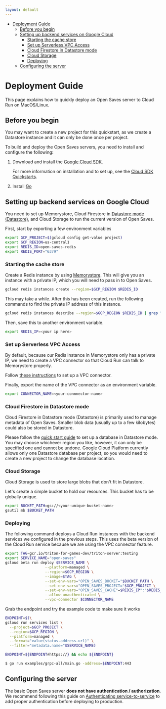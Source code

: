 ```yaml
---
layout: default
---
```

<!-- TOC depthFrom:2 depthTo:6 orderedList:false updateOnSave:true withLinks:true -->

- [Deployment Guide](#deployment-guide)
  - [Before you begin](#before-you-begin)
  - [Setting up backend services on Google Cloud](#setting-up-backend-services-on-google-cloud)
    - [Starting the cache store](#starting-the-cache-store)
    - [Set up Serverless VPC Access](#set-up-serverless-vpc-access)
    - [Cloud Firestore in Datastore mode](#cloud-firestore-in-datastore-mode)
    - [Cloud Storage](#cloud-storage)
    - [Deploying](#deploying)
  - [Configuring the server](#configuring-the-server)

<!-- /TOC -->

# Deployment Guide

This page explains how to quickly deploy an Open Saves server to Cloud Run on MacOS/Linux.

## Before you begin

You may want to create a new project for this quickstart, as we create a Datastore instance
and it can only be done once per project.

To build and deploy the Open Saves servers, you need to
install and configure the following:

1. Download and install the [Google Cloud SDK](https://cloud.google.com/sdk/install).

    For more information on installation and to set up, see the
    [Cloud SDK Quickstarts](https://cloud.google.com/sdk/docs/quickstarts).

1. Install [Go](https://golang.org/doc/install)

## Setting up backend services on Google Cloud

You need to set up Memorystore, Cloud Firestore in [Datastore mode (Datastore)](https://cloud.google.com/datastore/docs/firestore-or-datastore), and
Cloud Storage to run the current version of Open Saves.

First, start by exporting a few environment variables

```bash
export GCP_PROJECT=$(gcloud config get-value project)
export GCP_REGION=us-central1
export REDIS_ID=open-saves-redis
export REDIS_PORT="6379"
```

### Starting the cache store

Create a Redis instance by using [Memorystore](https://cloud.google.com/memorystore). This
will give you an instance with a private IP, which you will need to pass in to Open Saves.

```bash
gcloud redis instances create --region=$GCP_REGION $REDIS_ID
```

This may take a while. After this has been created, run the following commands to find
the private IP address of this instance.

```bash
gcloud redis instances describe --region=$GCP_REGION $REDIS_ID | grep "host:"
```

Then, save this to another environment variable.

```bash
export REDIS_IP=<your ip here>
```

### Set up Serverless VPC Access

By default, because our Redis instance in Memorystore only has a private IP, we need to create a VPC connector
so that Cloud Run can talk to Memorystore properly.

Follow [these instructions](https://cloud.google.com/memorystore/docs/redis/connect-redis-instance-cloud-run) to
set up a VPC connector.

Finally, export the name of the VPC connector as an environment variable.

```bash
export CONNECTOR_NAME=<your-connnector-name>
```

### Cloud Firestore in Datastore mode

Cloud Firestore in Datastore mode (Datastore) is primarily used to manage
metadata of Open Saves. Smaller blob data (usually up to a few kilobytes) could
also be stored in Datastore.

Please follow the [quick start guide](https://cloud.google.com/datastore/docs/quickstart)
to set up a database in Datastore mode. You may choose whichever region you
like, however, it can only be specified one and cannot be undone. Google Cloud
Platform currently allows only one Datastore database per project, so you
would need to create a new project to change the database location.

### Cloud Storage

Cloud Storage is used to store large blobs that don't fit in Datastore.

Let's create a simple bucket to hold our resources. This bucket has to be globally
unique.

```bash
export BUCKET_PATH=gs://<your-unique-bucket-name>
gsutil mb $BUCKET_PATH
```

### Deploying

The following command deploys a Cloud Run instances with the backend services
we configured in the previous steps. This uses the beta version of the Cloud Run
service because we are using the VPC connector feature.

```bash
export TAG=gcr.io/triton-for-games-dev/triton-server:testing
export SERVICE_NAME="open-saves"
gcloud beta run deploy $SERVICE_NAME \
                  --platform=managed \
                  --region=$GCP_REGION \
                  --image=$TAG \
                  --set-env-vars="OPEN_SAVES_BUCKET="$BUCKET_PATH \
                  --set-env-vars="OPEN_SAVES_PROJECT="$GCP_PROJECT \
                  --set-env-vars="OPEN_SAVES_CACHE"=$REDIS_IP":"$REDIS_PORT \
                  --allow-unauthenticated \
                  --vpc-connector $CONNECTOR_NAME
```

Grab the endpoint and try the example code to make sure it works

```bash
ENDPOINT=$(\
gcloud run services list \
  --project=$GCP_PROJECT \
  --region=$GCP_REGION \
  --platform=managed \
  --format="value(status.address.url)" \
  --filter="metadata.name="$SERVICE_NAME)

ENDPOINT=${ENDPOINT#https://} && echo ${ENDPOINT}

```

```bash
$ go run examples/grpc-all/main.go -address=$ENDPOINT:443
```

## Configuring the server

The basic Open Saves server **does not have authentication / authorization**. We recommend following this guide on [Authenticating service-to-service](https://cloud.google.com/run/docs/authenticating/service-to-service) to add proper authentication before deploying to production.
